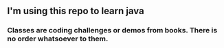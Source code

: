 ## I'm using this repo to learn java
### Classes are coding challenges or demos from books. There is no order whatsoever to them.

